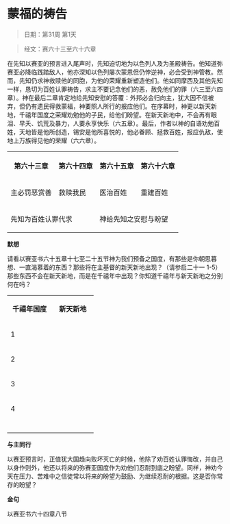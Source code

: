 # 蒙福的祷告 

> 日期：第31周 第1天

> 经文：赛六十三至六十六章

在先知以赛亚的预言进入尾声时，先知迫切地为以色列人及为圣殿祷告。他知道弥赛亚必降临践踏敌人，他亦深知以色列屡次蒙恩但仍悖逆神，必会受到神管教。然而，先知仍求神救赎他的同胞，为他的荣耀重新塑造他们。他如同摩西及其他先知一样，恳切为百姓认罪祷告，求主不要记念他们的恶，赦免他们的罪（六三至六四章）。神在最后二章肯定地给先知安慰的答覆：外邦必会归向主，犹大因不信被弃，但仍有遗民得救蒙福，神要照人所行的报应他们。在序幕时，神更以新天新地，千禧年国度之荣耀劝勉他的子民，给他们盼望。在新天新地中，不会再有眼泪、早夭、饥荒及暴力，人要永享快乐（六五章）。最后，作者以神的自语劝勉百姓，天地皆是他所创造，锡安是他所喜悦的，他必眷顾、拯救百姓，报应仇敌，使地上万族得见他的荣耀（六六章）。

<table>
 <tbody>
  <tr>
   <th><p>第六十三章</p></th>
   <th><p>第六十四章</p></th>
   <th><p>第六十五章</p></th>
   <th><p>第六十六章</p></th>
  </tr>
  <tr>
   <td><p>主必罚恶赏善</p></td>
   <td><p>救赎我民</p></td>
   <td><p>医治百姓</p></td>
   <td><p>重建百姓</p></td>
  </tr>
  <tr>
   <td colspan="2"><p>先知为百姓认罪代求</p></td>
   <td colspan="2"><p>神给先知之安慰与盼望</p></td>
  </tr>
 </tbody>
</table>

**默想**

请看以赛亚书六十五章十七至二十五节神为我们预备之国度，有那些是你朝思暮想、一直渴慕着的东西？那些将在主基督的新天新地出现？（请参启二十一 1-5）那些东西不会在新天新地，而是在千禧年中出现？你知道千禧年与新天新地之分别何在吗？

<table>
 <tbody>
  <tr>
   <td><p><b>&nbsp;千禧年国度&nbsp;&nbsp;</b></p></td>
   <td><p><b>&nbsp;新天新地&nbsp;&nbsp;</b></p></td>
  </tr>
  <tr>
   <td><p>1</p></td>
   <td>&nbsp;</td>
  </tr>
  <tr>
   <td><p>2</p></td>
   <td>&nbsp;</td>
  </tr>
  <tr>
   <td><p>3</p></td>
   <td>&nbsp;</td>
  </tr>
  <tr>
   <td><p>4</p></td>
   <td>&nbsp;</td>
  </tr>
  <tr>
   <td>&nbsp;</td>
   <td>&nbsp;</td>
  </tr>
 </tbody>
</table>

**与主同行**

以赛亚预言时，正值犹大国趋向败坏灭亡的时候，他除了劝百姓认罪悔改，并自己以身作则外，他还以将来的弥赛亚国度作为劝他们忍耐到底之盼望。同样，神劝今天在压力、苦难中之信徒常以将来的盼望为鼓励、为继续忍耐的根据。这是否你常存的盼望？

**金句**

以赛亚书六十四章八节